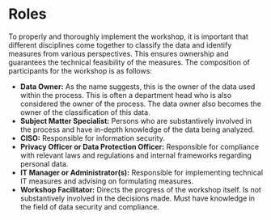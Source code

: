 # Roles

To properly and thoroughly implement the workshop, it is important that different disciplines come together to classify the data and identify measures from various perspectives. This ensures ownership and guarantees the technical feasibility of the measures. The composition of participants for the workshop is as follows:

* **Data Owner:** As the name suggests, this is the owner of the data used within the process. This is often a department head who is also considered the owner of the process. The data owner also becomes the owner of the classification of this data.
* **Subject Matter Specialist:** Persons who are substantively involved in the process and have in-depth knowledge of the data being analyzed.
* **CISO:** Responsible for information security.
* **Privacy Officer or Data Protection Officer:** Responsible for compliance with relevant laws and regulations and internal frameworks regarding personal data.
* **IT Manager or Administrator(s):** Responsible for implementing technical IT measures and advising on formulating measures.
* **Workshop Facilitator:** Directs the progress of the workshop itself. Is not substantively involved in the decisions made. Must have knowledge in the field of data security and compliance.
